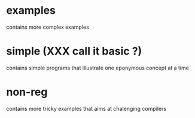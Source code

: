 
# examples
  contains more complex examples

# simple (XXX call it basic ?) 
  contains simple programs that illustrate one eponymous concept at a time

# non-reg

  contains more tricky examples that aims at chalenging compilers
